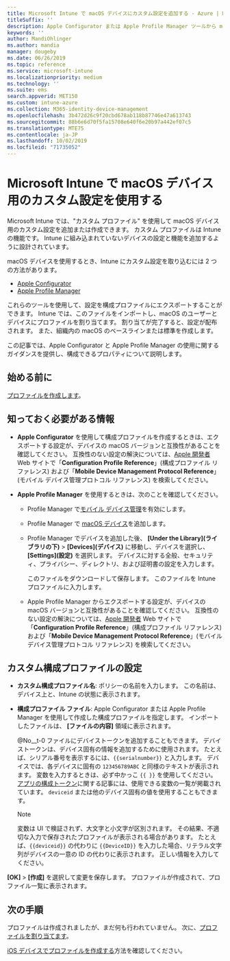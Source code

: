 ```yaml
---
title: Microsoft Intune で macOS デバイスにカスタム設定を追加する - Azure | Microsoft Docs
titleSuffix: ''
description: Apple Configurator または Apple Profile Manager ツールから macOS の設定をエクスポートした後、Microsoft Intune にそれらの設定をインポートします。 これらの設定では、macOS デバイスでのカスタム設定と機能を作成、使用、制御できます。 このカスタム プロファイルを組織内の macOS デバイスに割り当てたり配布したりして、ベースラインまたは基準を作成できます。
keywords: ''
author: MandiOhlinger
ms.author: mandia
manager: dougeby
ms.date: 06/26/2019
ms.topic: reference
ms.service: microsoft-intune
ms.localizationpriority: medium
ms.technology: ''
ms.suite: ems
search.appverid: MET150
ms.custom: intune-azure
ms.collection: M365-identity-device-management
ms.openlocfilehash: 3b472d26c9f20cbd678ab118b87746e47a613743
ms.sourcegitcommit: 88b6e6d70f5fa15708e640f6e20b97a442ef07c5
ms.translationtype: MTE75
ms.contentlocale: ja-JP
ms.lasthandoff: 10/02/2019
ms.locfileid: "71735052"
---
```

# <a name="use-custom-settings-for-macos-devices-in-microsoft-intune"></a>Microsoft Intune で macOS デバイス用のカスタム設定を使用する

Microsoft Intune では、"カスタム プロファイル" を使用して macOS デバイス用のカスタム設定を追加または作成できます。 カスタム プロファイルは Intune の機能です。 Intune に組み込まれていないデバイスの設定と機能を追加するように設計されています。

macOS デバイスを使用するとき、Intune にカスタム設定を取り込むには 2 つの方法があります。

- [Apple Configurator](https://itunes.apple.com/app/apple-configurator-2/id1037126344?mt=12)
- [Apple Profile Manager](https://support.apple.com/profile-manager)

これらのツールを使用して、設定を構成プロファイルにエクスポートすることができます。 Intune では、このファイルをインポートし、macOS のユーザーとデバイスにプロファイルを割り当てます。 割り当てが完了すると、設定が配布されます。 また、組織内の macOS のベースラインまたは標準を作成します。

この記事では、Apple Configurator と Apple Profile Manager の使用に関するガイダンスを提供し、構成できるプロパティについて説明します。

## <a name="before-you-begin"></a>始める前に

[プロファイルを作成します](device-profile-create.md)。

## <a name="what-you-need-to-know"></a>知っておく必要がある情報

- **Apple Configurator** を使用して構成プロファイルを作成するときは、エクスポートする設定が、デバイスの macOS バージョンと互換性があることを確認してください。 互換性のない設定の解決については、[Apple 開発者](https://developer.apple.com/) Web サイトで「**Configuration Profile Reference**」(構成プロファイル リファレンス) および「**Mobile Device Management Protocol Reference**」(モバイル デバイス管理プロトコル リファレンス) を検索してください。

- **Apple Profile Manager** を使用するときは、次のことを確認してください。

  - Profile Manager で[モバイル デバイス管理](https://help.apple.com/serverapp/mac/5.7/#/apd05B9B761-D390-4A75-9251-E9AD29A61D0C)を有効にします。
  - Profile Manager で [macOS デバイス](https://help.apple.com/profilemanager/mac/5.7/#/pm9onzap1984)を追加します。
  - Profile Manager でデバイスを追加した後、 **[Under the Library]\(ライブラリの下\)**  >  **[Devices]\(デバイス\)** に移動し、デバイスを選択し、 **[Settings]\(設定\)** を選択します。 デバイスに対する全般、セキュリティ、プライバシー、ディレクトリ、および証明書の設定を入力します。

    このファイルをダウンロードして保存します。 このファイルを Intune プロファイルに入力します。 

  - Apple Profile Manager からエクスポートする設定が、デバイスの macOS バージョンと互換性があることを確認してください。 互換性のない設定の解決については、[Apple 開発者](https://developer.apple.com/) Web サイトで「**Configuration Profile Reference**」(構成プロファイル リファレンス) および「**Mobile Device Management Protocol Reference**」(モバイル デバイス管理プロトコル リファレンス) を検索してください。

## <a name="custom-configuration-profile-settings"></a>カスタム構成プロファイルの設定

- **カスタム構成プロファイル名**: ポリシーの名前を入力します。 この名前は、デバイス上と、Intune の状態に表示されます。
- **構成プロファイル ファイル**: Apple Configurator または Apple Profile Manager を使用して作成した構成プロファイルを指定します。 インポートしたファイルは、 **[ファイルの内容]** 領域に表示されます。

  @No__t-0 ファイルにデバイストークンを追加することもできます。 デバイストークンは、デバイス固有の情報を追加するために使用されます。 たとえば、シリアル番号を表示するには、`{{serialnumber}}` と入力します。 デバイスでは、各デバイスに固有の `123456789ABC` と同様のテキストが表示されます。 変数を入力するときは、必ず中かっこ `{{ }}` を使用してください。 [アプリの構成トークン](../apps/app-configuration-policies-use-ios.md#tokens-used-in-the-property-list)に関する記事には、使用できる変数の一覧が掲載されています。 `deviceid` または他のデバイス固有の値を使用することもできます。

  > [!NOTE]
  > 変数は UI で検証されず、大文字と小文字が区別されます。 その結果、不適切な入力で保存されたプロファイルが表示される場合があります。 たとえば、`{{deviceid}}` の代わりに `{{DeviceID}}` を入力した場合、リテラル文字列がデバイスの一意の ID の代わりに表示されます。 正しい情報を入力してください。

**[OK]**  >  **[作成]** を選択して変更を保存します。 プロファイルが作成されて、プロファイル一覧に表示されます。

## <a name="next-steps"></a>次の手順

プロファイルは作成されましたが、まだ何も行われていません。 次に、[プロファイルを割り当てます](device-profile-assign.md)。

[iOS デバイスでプロファイルを作成する](../custom-settings-ios.md)方法を確認してください。
